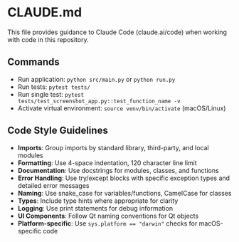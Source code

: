 # CLAUDE.md

This file provides guidance to Claude Code (claude.ai/code) when working with code in this repository.

## Commands

- Run application: `python src/main.py` or `python run.py`
- Run tests: `pytest tests/`
- Run single test: `pytest tests/test_screenshot_app.py::test_function_name -v`
- Activate virtual environment: `source venv/bin/activate` (macOS/Linux)

## Code Style Guidelines

- **Imports**: Group imports by standard library, third-party, and local modules
- **Formatting**: Use 4-space indentation, 120 character line limit
- **Documentation**: Use docstrings for modules, classes, and functions
- **Error Handling**: Use try/except blocks with specific exception types and detailed error messages
- **Naming**: Use snake_case for variables/functions, CamelCase for classes
- **Types**: Include type hints where appropriate for clarity
- **Logging**: Use print statements for debug information
- **UI Components**: Follow Qt naming conventions for Qt objects
- **Platform-specific**: Use `sys.platform == "darwin"` checks for macOS-specific code